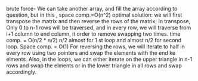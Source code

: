 brute force- We can take another array, and fill the array according to question,
but in this , space comp.=O(n^2)
optimal solution:
we will first transpose the matrix and then reverse the rows of the matrix;
In transpose, Only 0 to n-1 rows will be traversed, and in every row, we will traverse from i+1 column to end column, it order to remove swapping two times.
time comp. = O(n/2 * n/2)
n/2 almost for 1 st loop and almost n/2 for second loop.
Space comp. = O(1)
For reversing the rows, we will iterate to half in every row using two pointers and swap the elements with the end ke elments.
Also, in the loops, we can either iterate on the upper triangle in n-1 rows and swap the elments or in the lower triangle in all rows and swap accordingly.
